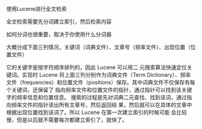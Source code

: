 使用Lucene进行全文检索

全文检索需要先分词建立索引，然后检索内容

如何分词也很重要，取决于你使用什么分词器

大概分成下面三列情况，关键词（词典文件）、文章号（频率文件）、出现位置（位置文件）

它的关键字是按字符顺序排列的，因此 Lucene 可以用二
元搜索算法快速定位关键词。实现时 Lucene 将上面三列分别作为词典文件（Term Dictionary）、频率
文件（frequencies）和位置文件（positions）保存。其中词典文件不仅保存有每个关键词，还保留了
指向频率文件和位置文件的指针，通过指针可以找到该关键字的频率信息和位置信息。
搜索的过程是先对词典二元查找、找到该词，通过指向频率文件的指针读出所有文章号，然后返回结
果，然后就可以在具体的文章中根据出现位置找到该词了。所以 Lucene 在第一次建立索引的时候可能
会比较慢，但是以后就不需要每次都建立索引了，就快了。